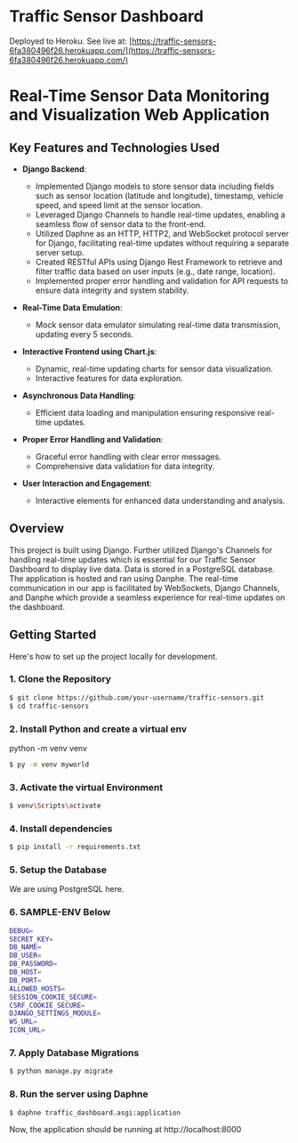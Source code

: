# Traffic Sensor Dashboard

Deployed to Heroku. See live at: [https://traffic-sensors-6fa380496f26.herokuapp.com/](https://traffic-sensors-6fa380496f26.herokuapp.com/)

# Real-Time Sensor Data Monitoring and Visualization Web Application

## Key Features and Technologies Used

- **Django Backend**:

  - Implemented Django models to store sensor data including fields such as sensor location (latitude and longitude), timestamp, vehicle speed, and speed limit at the sensor location.
  - Leveraged Django Channels to handle real-time updates, enabling a seamless flow of sensor data to the front-end.
  - Utilized Daphne as an HTTP, HTTP2, and WebSocket protocol server for Django, facilitating real-time updates without requiring a separate server setup.
  - Created RESTful APIs using Django Rest Framework to retrieve and filter traffic data based on user inputs (e.g., date range, location).
  - Implemented proper error handling and validation for API requests to ensure data integrity and system stability.

- **Real-Time Data Emulation**:

  - Mock sensor data emulator simulating real-time data transmission, updating every 5 seconds.

- **Interactive Frontend using Chart.js**:

  - Dynamic, real-time updating charts for sensor data visualization.
  - Interactive features for data exploration.

- **Asynchronous Data Handling**:

  - Efficient data loading and manipulation ensuring responsive real-time updates.

- **Proper Error Handling and Validation**:

  - Graceful error handling with clear error messages.
  - Comprehensive data validation for data integrity.

- **User Interaction and Engagement**:
  - Interactive elements for enhanced data understanding and analysis.

## Overview

This project is built using Django. Further utilized Django's Channels for handling real-time updates which is essential for our Traffic Sensor Dashboard to display live data. Data is stored in a PostgreSQL database. The application is hosted and ran using Danphe. The real-time communication in our app is facilitated by WebSockets, Django Channels, and Danphe which provide a seamless experience for real-time updates on the dashboard.

## Getting Started

Here's how to set up the project locally for development.

### 1. Clone the Repository

```bash
$ git clone https://github.com/your-username/traffic-sensors.git
$ cd traffic-sensors
```

### 2. Install Python and create a virtual env

python -m venv venv

```bash
$ py -m venv myworld
```

### 3. Activate the virtual Environment

```bash
$ venv\Scripts\activate
```

### 4. Install dependencies

```bash
$ pip install -r requirements.txt
```

### 5. Setup the Database

We are using PostgreSQL here.

### 6. SAMPLE-ENV Below

```bash
DEBUG=
SECRET_KEY=
DB_NAME=
DB_USER=
DB_PASSWORD=
DB_HOST=
DB_PORT=
ALLOWED_HOSTS=
SESSION_COOKIE_SECURE=
CSRF_COOKIE_SECURE=
DJANGO_SETTINGS_MODULE=
WS_URL=
ICON_URL=
```

### 7. Apply Database Migrations

```bash
$ python manage.py migrate
```

### 8. Run the server using Daphne

```bash
$ daphne traffic_dashboard.asgi:application
```

Now, the application should be running at http://localhost:8000
